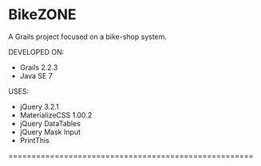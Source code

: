 # BikeZONE
A Grails project focused on a bike-shop system.

DEVELOPED ON:
- Grails 2.2.3
- Java SE 7

USES:
- jQuery 3.2.1
- MaterializeCSS 1.00.2
- jQuery DataTables
- jQuery Mask Input
- PrintThis

=====================================================
